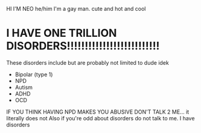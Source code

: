 HI I'M NEO he/him I'm a gay man. cute and hot and cool

# I HAVE ONE TRILLION DISORDERS!!!!!!!!!!!!!!!!!!!!!!!!!!
These disorders include but are probably not limited to dude idek
- Bipolar (type 1)
- NPD
- Autism
- ADHD
- OCD
  
IF YOU THINK HAVING NPD MAKES YOU ABUSIVE DON'T TALK 2 ME... it literally does not
Also if you're odd about disorders do not talk to me. I have disorders
